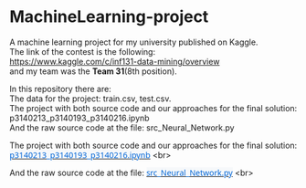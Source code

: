 # MachineLearning-project
A machine learning project for my university published on Kaggle. <br>
The link of the contest is the following: <br>
https://www.kaggle.com/c/inf131-data-mining/overview <br>
and my team was the <b>Team 31</b>(8th position). <br>

In this repository there are: <br>
The data for the project: train.csv, test.csv. <br>
The project with both source code and our approaches for the final solution: p3140213_p3140193_p3140216.ipynb <br>
And the raw source code at the file: src_Neural_Network.py <br>

<p class=MsoNormal><span lang=EN-US>The project with both source code and our approaches
for the final solution: </span><a
href="https://github.com/hoolser/MachineLearning-project/blob/master/p3140213_p3140193_p3140216.ipynb"
title="p3140213_p3140193_p3140216.ipynb"><span lang=EN-US style='font-size:
10.5pt;line-height:107%;font-family:"Segoe UI",sans-serif;color:#0366D6;
background:#F6F8FA;text-decoration:none'>p3140213_p3140193_p3140216.ipynb</span></a>
<span lang=EN-US>&lt;br&gt;</span></p>

<p class=MsoNormal><span lang=EN-US>And the raw source code at the file: </span><a
href="https://github.com/hoolser/MachineLearning-project/blob/master/src_Neural_Network.py"
title="src_Neural_Network.py"><span lang=EN-US style='font-size:10.5pt;
line-height:107%;font-family:"Segoe UI",sans-serif;color:#0366D6;background:
#F6F8FA;text-decoration:none'>src_Neural_Network.py</span></a> <span
lang=EN-US>&lt;br&gt;</span></p>

